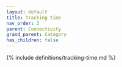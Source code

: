 ```yaml
---
layout: default
title: Tracking time
nav_order: 3
parent: Connectivity
grand_parent: Category
has_children: false
---
```

{% include definitions/tracking-time.md %}
